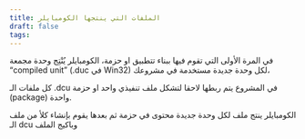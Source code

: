 ```yaml
---
title: الملفات التي ينتجها الكومبايلر
draft: false
tags:
---
```

في المرة الأولى التي تقوم فيها ببناء تتطبيق او حزمة، الكومبايلر يُنْتِج وحدة مجمعة “compiled unit” (.duc في Win32) لكل وحدة جديدة مستخدمة في مشروعك،

كل ملفات الـ .dcu في المشروع يتم ربطها لاحقا لتشكل ملف تنفيذي واحد او حزمة (package) واحدة.

الكومبايلر ينتج ملف لكل وحدة جديدة محتوى في حزمة ثم بعدها يقوم بإنشاء كلأ من ملف الـ dcu وباكيج الملف 
